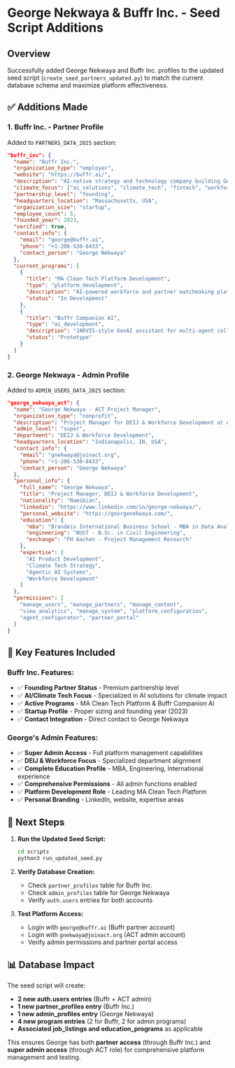 # George Nekwaya & Buffr Inc. - Seed Script Additions

## Overview
Successfully added George Nekwaya and Buffr Inc. profiles to the updated seed script (`create_seed_partners_updated.py`) to match the current database schema and maximize platform effectiveness.

## ✅ **Additions Made**

### **1. Buffr Inc. - Partner Profile**
Added to `PARTNERS_DATA_2025` section:

```json
"buffr_inc": {
  "name": "Buffr Inc.",
  "organization_type": "employer",
  "website": "https://buffr.ai/",
  "description": "AI-native strategy and technology company building GenAI solutions for climate impact",
  "climate_focus": ["ai_solutions", "climate_tech", "fintech", "workforce_development"],
  "partnership_level": "founding",
  "headquarters_location": "Massachusetts, USA",
  "organization_size": "startup",
  "employee_count": 5,
  "founded_year": 2023,
  "verified": true,
  "contact_info": {
    "email": "george@buffr.ai",
    "phone": "+1-206-530-8433",
    "contact_person": "George Nekwaya"
  },
  "current_programs": [
    {
      "title": "MA Clean Tech Platform Development",
      "type": "platform_development",
      "description": "AI-powered workforce and partner matchmaking platform",
      "status": "In Development"
    },
    {
      "title": "Buffr Companion AI", 
      "type": "ai_development",
      "description": "JARVIS-style GenAI assistant for multi-agent collaboration",
      "status": "Prototype"
    }
  ]
}
```

### **2. George Nekwaya - Admin Profile**
Added to `ADMIN_USERS_DATA_2025` section:

```json
"george_nekwaya_act": {
  "name": "George Nekwaya - ACT Project Manager",
  "organization_type": "nonprofit", 
  "description": "Project Manager for DEIJ & Workforce Development at ACT",
  "admin_level": "super",
  "department": "DEIJ & Workforce Development",
  "headquarters_location": "Indianapolis, IN, USA",
  "contact_info": {
    "email": "gnekwaya@joinact.org",
    "phone": "+1-206-530-8433",
    "contact_person": "George Nekwaya"
  },
  "personal_info": {
    "full_name": "George Nekwaya",
    "title": "Project Manager, DEIJ & Workforce Development",
    "nationality": "Namibian",
    "linkedin": "https://www.linkedin.com/in/george-nekwaya/",
    "personal_website": "https://georgenekwaya.com/",
    "education": {
      "mba": "Brandeis International Business School - MBA in Data Analytics, Strategy & Innovation",
      "engineering": "NUST - B.Sc. in Civil Engineering", 
      "exchange": "FH Aachen - Project Management Research"
    },
    "expertise": [
      "AI Product Development",
      "Climate Tech Strategy",
      "Agentic AI Systems",
      "Workforce Development"
    ]
  },
  "permissions": [
    "manage_users", "manage_partners", "manage_content", 
    "view_analytics", "manage_system", "platform_configuration",
    "agent_configurator", "partner_portal"
  ]
}
```

## 🎯 **Key Features Included**

### **Buffr Inc. Features:**
- ✅ **Founding Partner Status** - Premium partnership level
- ✅ **AI/Climate Tech Focus** - Specialized in AI solutions for climate impact
- ✅ **Active Programs** - MA Clean Tech Platform & Buffr Companion AI
- ✅ **Startup Profile** - Proper sizing and founding year (2023)
- ✅ **Contact Integration** - Direct contact to George Nekwaya

### **George's Admin Features:**
- ✅ **Super Admin Access** - Full platform management capabilities
- ✅ **DEIJ & Workforce Focus** - Specialized department alignment
- ✅ **Complete Education Profile** - MBA, Engineering, International experience
- ✅ **Comprehensive Permissions** - All admin functions enabled
- ✅ **Platform Development Role** - Leading MA Clean Tech Platform
- ✅ **Personal Branding** - LinkedIn, website, expertise areas

## 🚀 **Next Steps**

1. **Run the Updated Seed Script:**
   ```bash
   cd scripts
   python3 run_updated_seed.py
   ```

2. **Verify Database Creation:**
   - Check `partner_profiles` table for Buffr Inc.
   - Check `admin_profiles` table for George Nekwaya
   - Verify `auth.users` entries for both accounts

3. **Test Platform Access:**
   - Login with `george@buffr.ai` (Buffr partner account)
   - Login with `gnekwaya@joinact.org` (ACT admin account)
   - Verify admin permissions and partner portal access

## 📊 **Database Impact**

The seed script will create:
- **2 new auth.users entries** (Buffr + ACT admin)
- **1 new partner_profiles entry** (Buffr Inc.)
- **1 new admin_profiles entry** (George Nekwaya)
- **4 new program entries** (2 for Buffr, 2 for admin programs)
- **Associated job_listings and education_programs** as applicable

This ensures George has both **partner access** (through Buffr Inc.) and **super admin access** (through ACT role) for comprehensive platform management and testing. 